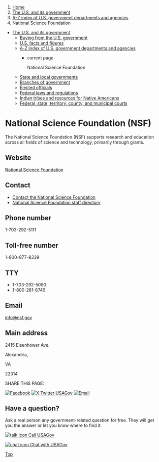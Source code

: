 1. [Home](/)
2. [The U.S. and its government](/about-the-us)
3. [A-Z index of U.S. government departments and agencies](/agency-index)
4. National Science Foundation

* [The U.S. and its government](/about-the-us)
  + [Buying from the U.S. government](/buy-from-government)
  + [U.S. facts and figures](/facts-figures)
  + [A-Z index of U.S. government departments and agencies](/agency-index)
    - current page

      National Science Foundation
  + [State and local governments](/state-local-governments)
  + [Branches of government](/branches-of-government)
  + [Elected officials](/elected-officials)
  + [Federal laws and regulations](/laws-and-regulations)
  + [Indian tribes and resources for Native Americans](/tribes)
  + [Federal, state, territory, county, and municipal courts](/courts)

National Science Foundation
(NSF)
=================================

The National Science Foundation (NSF) supports research and education across all fields of science and technology, primarily through grants.

Website
-------

[National Science Foundation](http://www.nsf.gov/)

Contact
-------

* [Contact the National Science Foundation](http://www.nsf.gov/help/contact.jsp)
* [National Science Foundation staff directory](http://www.nsf.gov/staff/)

Phone number
------------

1-703-292-5111

Toll-free number
----------------

1-800-877-8339

TTY
---

* 1-703-292-5090
* 1-800-281-8749

Email
-----

[info@nsf.gov](mailto:info@nsf.gov)

Main address
------------

2415 Eisenhower Ave.
  

Alexandria,

VA

22314

SHARE THIS PAGE:

[![Facebook](/themes/custom/usagov/images/social-media-icons/Facebook_Icon.svg)](https://www.facebook.com/sharer/sharer.php?u=https://www.usa.gov/agencies/national-science-foundation&v=3)
[![X Twitter USAGov](/themes/custom/usagov/images/social-media-icons/X_Twitter_Icon.svg?version=2)](https://twitter.com/intent/tweet?source=webclient&text=https://www.usa.gov/agencies/national-science-foundation)
[![Email](/themes/custom/usagov/images/social-media-icons/Email_Icon.svg?version=2)](mailto:?subject=https://www.usa.gov/agencies/national-science-foundation)

Have a question?
----------------

Ask a real person any government-related question for free. They will get you the answer or let you know where to find it.

[![talk icon](/themes/custom/usagov/images/ICONS_talk.png)
Call USAGov](/phone)

[![chat icon](/themes/custom/usagov/images/ICONS_chat.png)
Chat with USAGov](/chat)

[Top](#main-content)